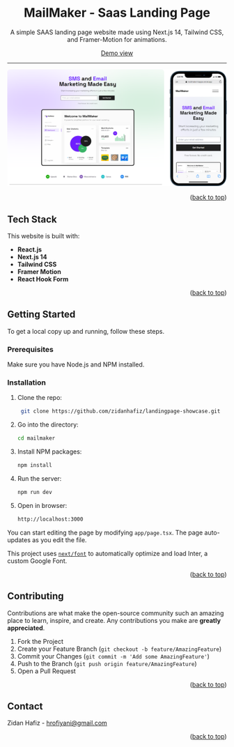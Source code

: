 <a name="readme-top"></a>

<div align="center">
  <h1>MailMaker - Saas Landing Page</h1>
  <p>
    A simple SAAS landing page website made using Next.js 14, Tailwind CSS, and Framer-Motion for animations.
  </p>
  <a href="https://mailmaker-kappa.vercel.app/" target="_blank">Demo view</a>
  <hr />
  <img src="/mailmaker/public/thumbnail.png" alt="thumbnail">
</div>

<p align="right">(<a href="#readme-top">back to top</a>)</p>

## Tech Stack

This website is built with:
- **React.js**
- **Next.js 14**
- **Tailwind CSS**
- **Framer Motion**
- **React Hook Form**

<p align="right">(<a href="#readme-top">back to top</a>)</p>

## Getting Started

To get a local copy up and running, follow these steps.

### Prerequisites

Make sure you have Node.js and NPM installed.

### Installation

1. Clone the repo:
   ```bash
    git clone https://github.com/zidanhafiz/landingpage-showcase.git
   ```
2. Go into the directory:
   ```bash
   cd mailmaker
   ```
3. Install NPM packages:
	 ```bash
	 npm install
	 ```
4. Run the server:
	```bash
	npm run dev
	```
5. Open in browser:
	```bash
	http://localhost:3000
	```

You can start editing the page by modifying `app/page.tsx`. The page auto-updates as you edit the file.

This project uses [`next/font`](https://nextjs.org/docs/basic-features/font-optimization) to automatically optimize and load Inter, a custom Google Font.
<p align="right">(<a href="#readme-top">back to top</a>)</p>

## Contributing

Contributions are what make the open-source community such an amazing place to learn, inspire, and create. Any contributions you make are **greatly appreciated**.

1.  Fork the Project
2.  Create your Feature Branch (`git checkout -b feature/AmazingFeature`)
3.  Commit your Changes (`git commit -m 'Add some AmazingFeature'`)
4.  Push to the Branch (`git push origin feature/AmazingFeature`)
5.  Open a Pull Request

<p align="right">(<a href="#readme-top">back to top</a>)</p>

## Contact

Zidan Hafiz - hrofiyani@gmail.com

<p align="right">(<a href="#readme-top">back to top</a>)</p> 